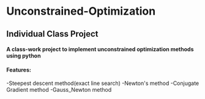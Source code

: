 # Unconstrained-Optimization
## Individual Class Project

#### A class-work project to implement unconstrained optimization methods using python
#### Features:
  -Steepest descent method(exact line search)
  -Newton's method
  -Conjugate Gradient method
  -Gauss_Newton method
